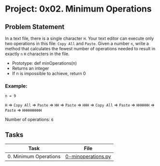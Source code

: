 # Project: 0x02. Minimum Operations

## Problem Statement

In a text file, there is a single character `H`. Your text editor can execute only two operations in this file: `Copy All` and `Paste`. Given a number `n`, write a method that calculates the fewest number of operations needed to result in exactly `n` `H` characters in the file.

- Prototype: def minOperations(n)
- Returns an integer
- If n is impossible to achieve, return 0

### Example:

`n = 9`

`H` => `Copy All` => `Paste` => `HH` => `Paste` => `HHH` => `Copy All` => `Paste` => `HHHHHH` => `Paste` => `HHHHHHHHH`

Number of operations: `6`

## Tasks

| Task                  | File                                       |
| --------------------- | ------------------------------------------ |
| 0. Minimum Operations | [0-minoperations.py](./0-minoperations.py) |
